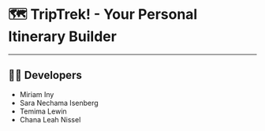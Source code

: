 # 🗺️ **TripTrek!** - Your Personal Itinerary Builder

---



## 👩‍💻 **Developers**
- Miriam Iny
- Sara Nechama Isenberg
- Temima Lewin
- Chana Leah Nissel